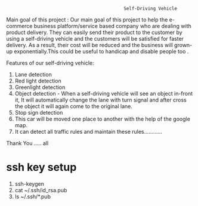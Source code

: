
                                                Self-Driving Vehicle

Main goal of  this project :  Our main goal of this project to help the e-commerce business platform/service based company who are dealing with product delivery. They can easily send their product to the customer by using a self-driving vehicle and the customers will be satisfied for faster delivery. As a result, their cost will be reduced and the business will grown-up exponentially.This could be useful to handicap and disable people too .



Features of our self-driving vehicle:
1.	Lane detection
2.	Red light detection
3.	Greenlight detection
4.	Object detection - When a self-driving vehicle will see an object in-front it, It will automatically     change the lane with turn signal and after cross the object it will again come to the original lane.
5.	Stop sign detection
6.	This car will be moved one place to another with the help of the google map.
7.	It can detect all traffic rules and maintain these rules............

Thank You ..... all




# ssh key setup
1. ssh-keygen
2. cat ~/.ssh/id_rsa.pub
3. ls ~/.ssh/*.pub